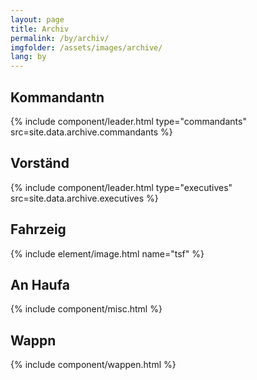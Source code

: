 ```yaml
---
layout: page
title: Archiv
permalink: /by/archiv/
imgfolder: /assets/images/archive/
lang: by
---
```


## Kommandantn
{% include component/leader.html type="commandants" src=site.data.archive.commandants %}

## Vorständ
{% include component/leader.html type="executives" src=site.data.archive.executives %}

## Fahrzeig
{% include element/image.html name="tsf" %}

## An Haufa
{% include component/misc.html %}

## Wappn
{% include component/wappen.html %}
